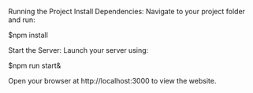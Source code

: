 Running the Project
Install Dependencies: 
Navigate to your project folder and run:

$npm install

Start the Server: 
Launch your server using:

$npm run start&

Open your browser at http://localhost:3000 to view the website.
